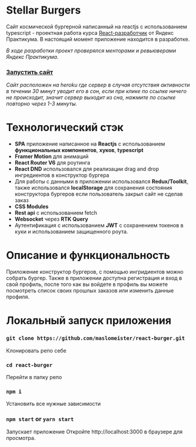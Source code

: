 # Stellar Burgers

Сайт космической бургерной написанный на reactjs с использованием typescript - проектная работа курса [React-разработчик](https://practicum.yandex.ru/react/) от Яндекс Практикума. В настоящий момент приложение находится в разработке.

_В ходе разработки проект проверялся менторами и ревьюверами Яндекс Практикума._

### [Запустить сайт](https://malsomeister-burger-site.herokuapp.com)

_Сайт расположен на heroku где сервер в случая отсутствия активности в течении 30 минут уводит его в сон, если при клике по ссылке ничего не происходит, значит сервер выходит из сна, нажмите по ссылке повторно через 1-3 минуты._

# Технологический стэк

- **SPA** приложение написанное на **Reactjs** с использованием **функциональных компонентов**, **хуков**, **typescript**
- **Framer Motion** для анимаций
- **React Router V6** для роутинга
- **React DND** использовался для реализации drag and drop ингредиентов в конструктор бургера
- Для работы с данными в приложении использовался **Redux/Toolkit**, также использовался **localStorage** для сохранения состояния конструктора бургеров если пользователь закрыл сайт не сделав заказ
- **CSS Modules**
- **Rest api** с использованием fetch
- **Websocket** через **RTK Query**
- Аутентификация с использованием **JWT** с сохранением токенов в куки и использованием защищенного роута.

# Описание и функциональность

Приложение конструктор бургеров, с помощью ингридиентов можно собрать бургер.
Также в приложении доступна регистрация и вход в свой профиль, после того как вы войдете в профиль вы можете посмотреть список своих прошлых заказов или изменить данные профиля.

# Локальный запуск приложения

### `git clone https://github.com/maslomeister/react-burger.git`

Клонировать репо себе

### `cd react-burger`

Перейти в папку репо

### `npm i`

Установить все нужные зависимости

### `npm start` or `yarn start`

Запускает приложение
Откройте http://localhost:3000 в браузере для просмотра.
